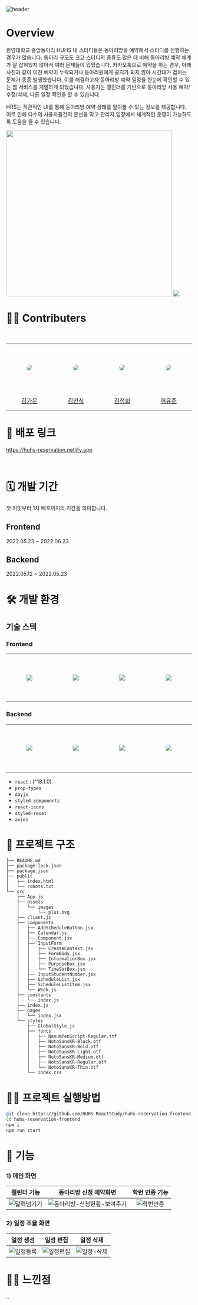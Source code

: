 ![header](https://capsule-render.vercel.app/api?type=transparent&fontColor=295CC2&text=HUHS%20Reservation%20System&fontSize=60&height=300&desc=React%20Study&descAlignY=70)

# Overview

한양대학교 중앙동아리 HUHS 내 스터디들은 동아리방을 예약해서 스터디를 진행하는 경우가 많습니다. 동아리 규모도 크고 스터디의 종류도 많은 데 비해 동아리방 예약 체계가 잘 잡혀있지 않아서 여러 문제들이 있었습니다. 카카오톡으로 예약을 하는 경우, 아래 사진과 같이 이전 예약이 누락되거나 동아리원에게 공지가 되지 않아 시간대가 겹치는 문제가 종종 발생했습니다. 이를 해결하고자 동아리방 예약 일정을 한눈에 확인할 수 있는 웹 서비스를 개발하게 되었습니다. 사용자는 캘린더를 기반으로 동아리방 사용 예약/수정/삭제, 다른 일정 확인을 할 수 있습니다.

HRS는 직관적인 UI를 통해 동아리방 예약 상태를 알아볼 수 있는 정보를 제공합니다. 이로 인해 다수의 사용자들간의 혼선을 막고 관리자 입장에서 체계적인 운영이 가능하도록 도움을 줄 수 있습니다.

<img src="https://user-images.githubusercontent.com/60772480/175800655-4cd39786-37f3-4431-9c60-d23739078875.jpg" style="height: 450px" />
<img src="https://user-images.githubusercontent.com/60772480/175800678-eb544505-205e-42de-b84e-9ec8cd033ffc.jpg" />


<br />

# 👨‍💻 Contributers

<br />

<table >
  <tr height="130px">
    <td align="center" width="130px">
      <a href="https://github.com/KimGaeun0806"><img src="https://avatars.githubusercontent.com/u/80266418?v=4" style="border-radius:50%"/></a>
    </td>
    <td align="center" width="130px">
      <a href="https://github.com/KIMMIKSIK"><img src="https://avatars.githubusercontent.com/u/98815511?v=4" style="border-radius:50%" /></a>
    </td>
    <td align="center" width="130px">
      <a href="https://github.com/wjdgml3834"><img src="https://avatars.githubusercontent.com/u/88475978?v=4" style="border-radius:50%"/></a>
    </td>
    <td align="center" width="130px">
      <a href="https://github.com/ordidxzero"><img src="https://avatars.githubusercontent.com/u/60772480?v=4" style="border-radius:50%"/></a>
    </td>
  </tr>
  <tr height="50px">
    <td align="center" width="130px">
      <a href="https://github.com/KimGaeun0806">김가은</a>
    </td>
    <td align="center" width="130px">
      <a href="https://github.com/KIMMIKSIK">김민식</a>
    </td>
    <td align="center" width="130px">
      <a href="https://github.com/wjdgml3834">김정희</a>
    </td>
    <td align="center" width="130px">
      <a href="https://github.com/ordidxzero">허유준</a>
    </td>
  </tr>
</table>

# 🚀 배포 링크

https://huhs-reservation.netlify.app

<br />

# 🗓 개발 기간
첫 커밋부터 1차 배포까지의 기간을 의미합니다.
## Frontend
2022.05.23 ~ 2022.06.23
## Backend
2022.05.12 ~ 2022.05.23

# 🛠 개발 환경

## 기술 스택

### Frontend

<table>
  <tr height="130px">
    <td align="center" width="130px">
      <img src="https://cdn.svgporn.com/logos/react.svg"/></a>
    </td>
    <td align="center" width="130px">
      <img src="https://cdn.svgporn.com/logos/prettier.svg"/></a>
    </td>
    <td align="center" width="130px">
      <img src="https://cdn.svgporn.com/logos/eslint.svg"/></a>
    </td>
    <td align="center" width="130px">
      <img src="https://cdn.svgporn.com/logos/axios.svg"/></a>
    </td>
  </tr>
</table>

### Backend

<table>
  <tr height="130px">
    <td align="center" width="130px">
      <img src="https://cdn.svgporn.com/logos/koa.svg"/></a>
    </td>
    <td align="center" width="130px">
      <img src="https://cdn.svgporn.com/logos/mongodb.svg"/></a>
    </td>
    <td align="center" width="130px">
      <img src="https://cdn.svgporn.com/logos/typescript-icon.svg"/></a>
    </td>
    <td align="center" width="130px">
      <img src="https://cdn.svgporn.com/logos/webpack.svg"/></a>
    </td>
  </tr>
</table>

- `react` : (^18.1.0)
- `prop-types`
- `dayjs`
- `styled-components`
- `react-icons`
- `styled-reset`
- `axios`

# 📁 프로젝트 구조

```
├── README.md
├── package-lock.json
├── package.json
├── public
│   ├── index.html
│   └── robots.txt
└── src
    ├── App.js
    ├── assets
    │   └── images
    │       └── plus.svg
    ├── client.js
    ├── components
    │   ├── AddScheduleButton.jsx
    │   ├── Calendar.js
    │   ├── Component.jsx
    │   ├── InputForm
    │   │   ├── CreateContext.jsx
    │   │   ├── FormBody.jsx
    │   │   ├── InformationBox.jsx
    │   │   ├── PurposeBox.jsx
    │   │   └── TimeSetBox.jsx
    │   ├── InputStudentNumber.jsx
    │   ├── ScheduleList.jsx
    │   ├── ScheduleListItem.jsx
    │   └── Week.js
    ├── constants
    │   └── index.js
    ├── index.js
    ├── pages
    │   └── index.jsx
    └── styles
        ├── GlobalStyle.js
        ├── fonts
        │   ├── NanumPenScript-Regular.ttf
        │   ├── NotoSansKR-Black.otf
        │   ├── NotoSansKR-Bold.otf
        │   ├── NotoSansKR-Light.otf
        │   ├── NotoSansKR-Medium.otf
        │   ├── NotoSansKR-Regular.otf
        │   └── NotoSansKR-Thin.otf
        └── index.css
```

# 🏃‍♀️ 프로젝트 실행방법
```bash
git clone https://github.com/HUHS-ReactStudy/huhs-reservation-frontend.git
cd huhs-reservation-frontend
npm i
npm run start
```

# 🤖 기능

### 1) 메인 화면

|캘린더 기능|동아리방 신청 예약화면|학번 인증 기능|
|:-:|:-:|:-:|
|![달력넘기기](https://user-images.githubusercontent.com/88475978/175766378-41393f1b-7bf5-410b-881a-1ec71622cd51.gif)|![동아리방-신청현황-보여주기](https://user-images.githubusercontent.com/88475978/175766706-37cc5860-c09b-43dc-b84e-d38222d14dcc.gif)|![학번인증](https://user-images.githubusercontent.com/88475978/175766735-6c8867ae-5ed2-483f-9732-4ee5ffc7aa3e.gif)|

### 2) 일정 조율 화면
|일정 생성 |일정 편집|일정 삭제|
|:-:|:-:|:-:|
|![일정등록](https://user-images.githubusercontent.com/88475978/175767007-51abf779-e67d-49aa-8322-98b915c3dd56.gif)|![일정편집](https://user-images.githubusercontent.com/88475978/175766730-87bdfe3c-f713-43fa-a7e7-3efafa0cdca5.gif)| ![일정-삭제](https://user-images.githubusercontent.com/88475978/175766717-c514a1e9-92a4-4f30-ae49-2d289ee625bf.gif)|


# 🙋‍♀️ 느낀점

..
